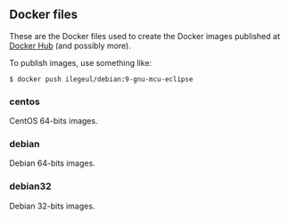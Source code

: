## Docker files

These are the Docker files used to create the Docker images published at [Docker Hub](https://hub.docker.com/u/ilegeul/) (and possibly more).


To publish images, use something like:

```console
$ docker push ilegeul/debian:9-gnu-mcu-eclipse
```

### centos

CentOS 64-bits images. 

### debian

Debian 64-bits images.

### debian32

Debian 32-bits images.

